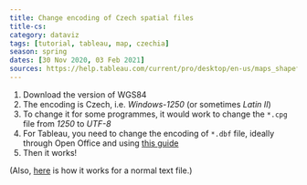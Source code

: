 ```yaml
---
title: Change encoding of Czech spatial files
title-cs: 
category: dataviz
tags: [tutorial, tableau, map, czechia]
season: spring
dates: [30 Nov 2020, 03 Feb 2021]
sources: https://help.tableau.com/current/pro/desktop/en-us/maps_shapefiles.htm
---
```


1.  Download the version of WGS84
2.  The encoding is Czech, i.e. *Windows-1250* (or sometimes *Latin II*)
3.  To change it for some programmes, it would work to change the `*.cpg` file from *1250* to *UTF-8*
4.  For Tableau, you need to change the encoding of `*.dbf` file, ideally through Open Office and using [this guide](https://gis.stackexchange.com/questions/3529/which-character-encoding-is-used-by-the-dbf-file-in-shapefiles/3663#3663)
5.  Then it works!

(Also, [here](https://o106.com/konverze-kodovani-z-windows-1250-na-utf-8/) is how it works for a normal text file.)